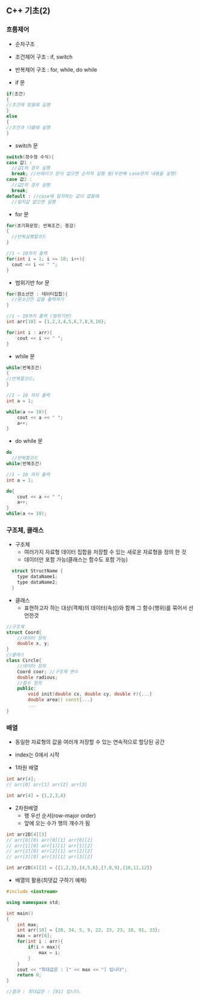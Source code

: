 ## C++ 기초(2)
### 흐름제어
- 순차구조
- 조건제어 구조 : if, switch
- 반복제어 구조 : for, while, do while

- if 문
```c++
if(조건)
{
//조건에 맞을때 실행
}
else
{
//조건과 다를때 실행
}
```

- switch 문
```c++
switch(정수형 수식){
case 값1 :
  //값1의 경우 실행
  break; //브레이크 문이 없으면 순차적 실행 됨(두번째 case문의 내용을 실행) 
case 값2 :
  //값2의 경우 실행
  break; 
default : //case에 일치하는 값이 없을때
  //일치값 없으면 실행
```

- for 문
```c++
for(초기화문장; 반복조건; 증감)
{
  //반복실행할코드
}

//1 ~ 10까지 출력
for(int i = 1; i <= 10; i++){
  cout << i << " ";
}
```

- 범위기반 for 문
```c++
for(원소선언 : 데이터집합){
  //원소선언 값을 출력하기
}

//1 ~ 10까지 출력 (범위기반)
int arr[10] = {1,2,3,4,5,6,7,8,9,10};

for(int i : arr){
    cout << i << " ";
}
```

- while 문
```c++
while(반복조건)
{
//반복할코드;
}

//1 ~ 10 까지 출력
int a = 1;

while(a <= 10){
    cout << a << " ";
    a++;
}
```

- do while 문
```c++
do
  //반복할코드
while(반복조건)

//1 ~ 10 까지 출력
int a = 1;

do{
    cout << a << " ";
    a++;
}
while(a <= 10);
```
### 구조체, 클래스
- 구조체
  - 여러가지 자료형 데이터 집합을 저장할 수 있는 새로운 자료형을 정의 한 것
  - 데이터만 포함 가능(클래스는 함수도 포함 가능)
```c++
  struct StructName {
    type dataName1; 
    type dataName2;
  }
```

- 클래스
  - 표현하고자 하는 대상(객체)의 데이터(속성)와 함께 그 함수(행위)를 묶어서 선언한것
```c++
//구조체
struct Coord{
    //데이터 정의
    double x, y;
}
//클래스
class Circle{
    //데이터 정의
    Coord coor; //구조체 변수
    double radious;
    //함수 정의
    public: 
        void init(double cx, double cy, double r){...}
        double area() const{...}
        ...
}
```
### 배열
- 동일한 자료형의 값을 여러개 저장할 수 있는 연속적으로 할당된 공간
- index는 0에서 시작

- 1차원 배열
```c++
int arr[4];
// arr[0] arr[1] arr[2] arr[3]

int arr[4] = {1,2,3,4}
```

- 2차원배열
  - 행 우선 순서(row-major order)
  - 앞에 오는 수가 행의 개수가 됨
```c++
int arr2D[4][3]
// arr[0][0] arr[0][1] arr[0][2]
// arr[1][0] arr[1][1] arr[1][2]
// arr[2][0] arr[2][1] arr[2][2]
// arr[3][0] arr[3][1] arr[3][2]

int arr2D[4][3] = {{1,2,3},{4,5,6},{7,8,9},{10,11,12}}
```

- 배열의 활용(최댓값 구하기 예제)
```c++
#include <iostream>

using namespace std;

int main()
{
    int max;
    int arr[10] = {20, 34, 5, 9, 22, 23, 23, 10, 91, 33};
    max = arr[0];
    for(int i : arr){
        if(i > max){
            max = i;
        }
    }
    cout << "최대값은 : [" << max << "] 입니다";
    return 0;
}

//결과 : 최대값은 : [91] 입니다.
```

